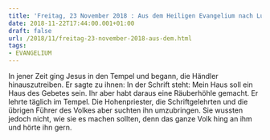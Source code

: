 ```yaml
---
title: 'Freitag, 23 November 2018 : Aus dem Heiligen Evangelium nach Lukas - Lk 19,45-48.'
date: 2018-11-22T17:44:00.001+01:00
draft: false
url: /2018/11/freitag-23-november-2018-aus-dem.html
tags: 
- EVANGELIUM
---
```


In jener Zeit ging Jesus in den Tempel und begann, die Händler hinauszutreiben. Er sagte zu ihnen: In der Schrift steht: Mein Haus soll ein Haus des Gebetes sein. Ihr aber habt daraus eine Räuberhöhle gemacht. Er lehrte täglich im Tempel. Die Hohenpriester, die Schriftgelehrten und die übrigen Führer des Volkes aber suchten ihn umzubringen. Sie wussten jedoch nicht, wie sie es machen sollten, denn das ganze Volk hing an ihm und hörte ihn gern.